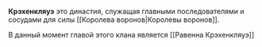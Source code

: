 **Крэхенкляуэ** это династия, служащая главными последователями и сосудами для силы [[Королева воронов|Королевы воронов]].

В данный момент главой этого клана является [[Равенна Крэхенкляуэ]]